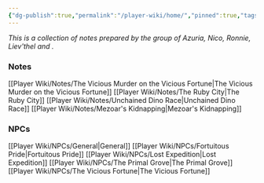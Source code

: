 ```yaml
---
{"dg-publish":true,"permalink":"/player-wiki/home/","pinned":true,"tags":["gardenEntry"]}
---
```


*This is a collection of notes prepared by the group of Azuria, Nico, Ronnie, Liev'thel and .*


### Notes
[[Player Wiki/Notes/The Vicious Murder on the Vicious Fortune\|The Vicious Murder on the Vicious Fortune]]
[[Player Wiki/Notes/The Ruby City\|The Ruby City]]
[[Player Wiki/Notes/Unchained Dino Race\|Unchained Dino Race]]
[[Player Wiki/Notes/Mezoar's Kidnapping\|Mezoar's Kidnapping]]

### NPCs
[[Player Wiki/NPCs/General\|General]]
[[Player Wiki/NPCs/Fortuitous Pride\|Fortuitous Pride]]
[[Player Wiki/NPCs/Lost Expedition\|Lost Expedition]]
[[Player Wiki/NPCs/The Primal Grove\|The Primal Grove]]
[[Player Wiki/NPCs/The Vicious Fortune\|The Vicious Fortune]]

